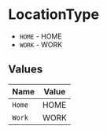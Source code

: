 # LocationType

* `HOME` - HOME
* `WORK` - WORK


## Values

| Name   | Value  |
| ------ | ------ |
| `Home` | HOME   |
| `Work` | WORK   |